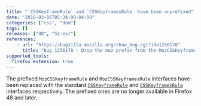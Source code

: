 ```yaml
---
title: "`CSSKeyframeRule` and `CSSKeyframesRule` have been unprefixed"
date: "2016-03-16T05:34:00-04:00"
categories: ["css", "dom"]
tags: []
releases: ["48", "52-esr"]
references:
    - url: "https://bugzilla.mozilla.org/show_bug.cgi?id=1256178"
      title: "Bug 1256178 - Drop the moz prefix from the MozCSSKeyframeRule and MozCSSKeyframesRule interfaces"
supported_tools:
  firefox_extension: true
---
```

The prefixed `MozCSSKeyframeRule` and `MozCSSKeyframesRule` interfaces have been replaced with the standard [`CSSKeyframeRule`](https://developer.mozilla.org/docs/Web/API/CSSKeyframeRule) and [`CSSKeyframesRule`](https://developer.mozilla.org/docs/Web/API/CSSKeyframesRule) interfaces respectively. The prefixed ones are no longer available in Firefox 48 and later.
